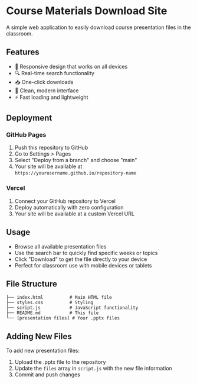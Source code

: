 # Course Materials Download Site

A simple web application to easily download course presentation files in the classroom.

## Features

- 📱 Responsive design that works on all devices
- 🔍 Real-time search functionality
- 📥 One-click downloads
- 🎨 Clean, modern interface
- ⚡ Fast loading and lightweight

## Deployment

### GitHub Pages
1. Push this repository to GitHub
2. Go to Settings > Pages
3. Select "Deploy from a branch" and choose "main"
4. Your site will be available at `https://yourusername.github.io/repository-name`

### Vercel
1. Connect your GitHub repository to Vercel
2. Deploy automatically with zero configuration
3. Your site will be available at a custom Vercel URL

## Usage

- Browse all available presentation files
- Use the search bar to quickly find specific weeks or topics
- Click "Download" to get the file directly to your device
- Perfect for classroom use with mobile devices or tablets

## File Structure

```
├── index.html          # Main HTML file
├── styles.css          # Styling
├── script.js           # JavaScript functionality
├── README.md           # This file
└── [presentation files] # Your .pptx files
```

## Adding New Files

To add new presentation files:
1. Upload the .pptx file to the repository
2. Update the `files` array in `script.js` with the new file information
3. Commit and push changes